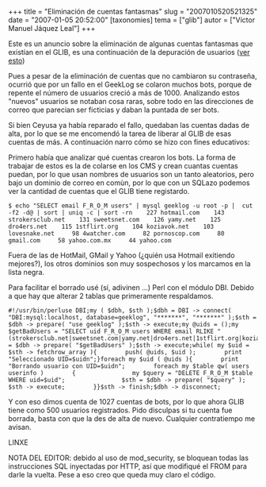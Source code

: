 +++
title = "Eliminación de cuentas fantasmas"
slug = "2007010520521325"
date = "2007-01-05 20:52:00"
[taxonomies]
tema = ["glib"]
autor = ["Víctor Manuel Jáquez Leal"]
+++

Este es un anuncio sobre la eliminación de algunas cuentas fantasmas que
existían en el GLIB, es una continuación de la depuración de usuarios
([ver esto](http://www.glib.org.mx/article.php?story=20060725081120288))

Pues a pesar de la eliminación de cuentas que no cambiaron su
contraseña, ocurrió que por un fallo en el GeekLog se colaron muchos
bots, porque de repente el número de usuarios creció a más de 1000.
Analizando estos "nuevos" usuarios se notaban cosa raras, sobre todo en
las direcciones de correo que parecian ser ficticias y daban la puntada
de ser bots.

Si bien Ceyusa ya había reparado el fallo, quedaban las cuentas dadas de
alta, por lo que se me encomendó la tarea de liberar al GLIB de esas
cuentas de más. A continuación narro cómo se hizo con fines educativos:

<!-- more -->
Primero había que analizar qué cuentas crearon los bots. La forma de
trabajar de estos es la de colarse en los CMS y crean cuantas cuentas
puedan, por lo que usan nombres de usuarios son un tanto aleatorios,
pero bajo un dominio de correo en comùn, por lo que con un SQLazo
podemos ver la cantidad de cuentas que el GLIB tiene registardo.

    $ echo "SELECT email F_R_O_M users" | mysql geeklog -u root -p |  cut -f2 -d@ | sort | uniq -c | sort -rn    227 hotmail.com    143 strokersclub.net    131 sweetsnet.com    126 yamy.net    125 dro4ers.net    115 1stflirt.org    104 koziavok.net    103 lovesnake.net     98 4watcher.com     82 pornoscop.com     80 gmail.com     58 yahoo.com.mx     44 yahoo.com

Fuera de las de HotMail, GMail y Yahoo (¿quién usa Hotmail exitiendo
mejores?), los otros dominios son muy sospechosos y los marcamos en la
lista negra.

Para facilitar el borrado usé (sí, adivinen ...) Perl con el módulo DBI.
Debido a que hay que alterar 2 tablas que primeramente respaldamos.

    #!/usr/bin/perluse DBI;my ( $dbh, $sth );$dbh = DBI -> connect( "DBI:mysql:localhost, database=geeklog", "*******", "*******" );$sth = $dbh -> prepare( "use geeklog" );$sth -> execute;my @uids = ();my $getBadUsers = "SELECT uid F_R_O_M users WHERE email RLIKE "(strokersclub.net|sweetsnet.com|yamy.net|dro4ers.net|1stflirt.org|koziavok.net|lovesnake.net|4watcher.com|pornoscop.com)"";$sth = $dbh -> prepare( "$getBadUsers" );$sth -> execute;while( my $uid = $sth -> fetchrow_array ){        push( @uids, $uid );        print "Seleccionado UID=$uidn";}foreach my $uid ( @uids ){        print "Borrando usuario con UID=$uidn";        foreach my $table qw( users userinfo )        {                my $query = "DELETE F_R_O_M $table WHERE uid=$uid";                $sth = $dbh -> prepare( "$query" );                $sth -> execute;        }}$sth -> finish;$dbh -> disconnect;

Y con eso dimos cuenta de 1027 cuentas de bots, por lo que ahora GLIB
tiene como 500 usuarios registrados. Pido disculpas si tu cuenta fue
borrada, basta con que la des de alta de nuevo. Cualquier contratiempo
me avisan.

LINXE

NOTA DEL EDITOR: debido al uso de mod_security, se bloquean todas las
instrucciones SQL inyectadas por HTTP, así que modifiqué el FROM para
darle la vuelta. Pese a eso creo que queda muy claro el código.

